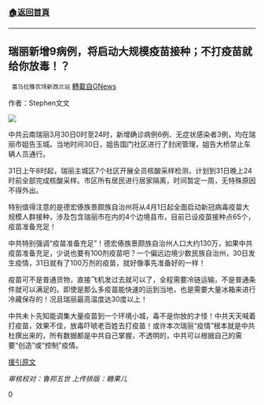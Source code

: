 ###  [:house:返回首頁](https://github.com/ourhimalayas/txt)
---

## 瑞丽新增9病例，将启动大规模疫苗接种；不打疫苗就给你放毒！？
` 喜马拉雅农场新西兰站` [轉載自GNews](https://gnews.org/zh-hans/1041274/)

作者：Stephen文文

![]()![](https://gnews.org/wp-content/uploads/2021/04/040103.png)

中共云南瑞丽3月30日0时至24时，新增确诊病例6例、无症状感染者3例，均在瑞丽市姐告玉城。当地时间30日，姐告国门社区进行了封闭管理，姐告大桥禁止车辆人员通行。

31日上午8时起，瑞丽主城区7个社区开展全员核酸采样检测，计划到31日晚上24时前全部完成核酸采样。市区所有居民进行居家隔离，时间暂定一周，无特殊原因不得外出。

特别值得注意的是德宏傣族景颇族自治州将从4月1日起全面启动新冠病毒疫苗大规模人群接种，涉及包含瑞丽市在内的4个边境县市，目前已设疫苗接种点65个，疫苗准备充足！

中共特别强调“疫苗准备充足”！德宏傣族景颇族自治州人口大约130万，如果中共疫苗准备充足，少说也要有100剂疫苗吧？一个偏远边境少数民族自治州，30日发生疫情，31日就有了100万剂的疫苗，就好像事先准备好的一样！

疫苗可不是普通货物，直接飞机发过去就可以了，全程需要冷链运输，不是普通条件就可以满足的。即使是那么多疫苗能快速的运到当地，也是需要大量冰箱来进行冷藏保存的！况且瑞丽最高温度达30度以上！

中共未卜先知能调集大量疫苗到一个环境小城，毒不是你放的才怪！中共天天喊着打疫苗，效果不佳，放毒吓唬老百姓去打疫苗！或许本次瑞丽“疫情”根本就是中共杜撰出来的，所有数据都是中共自己掌握，不透明的，中共可以根据自己的需要“创造”或“控制”疫情。

[援引原文](https://mbd.baidu.com/newspage/data/landingshare?pageType=1&amp;nid=news_9514526443931179681)

*审核校对：鲁邦五世
上传排版：糖果儿*

0
